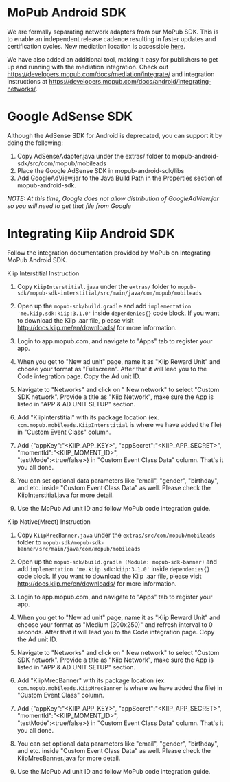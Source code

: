 # MoPub Android SDK

We are formally separating network adapters from our MoPub SDK. This is to enable an independent release cadence resulting in faster updates and certification cycles. New mediation location is accessible [here](https://github.com/mopub/mopub-android-mediation).  

We have also added an additional tool, making it easy for publishers to get up and running with the mediation integration. Check out https://developers.mopub.com/docs/mediation/integrate/ and integration instructions at https://developers.mopub.com/docs/android/integrating-networks/.

# Google AdSense SDK

Although the AdSense SDK for Android is deprecated, you can support it by doing the following:

1) Copy AdSenseAdapter.java under the extras/ folder to mopub-android-sdk/src/com/mopub/mobileads
2) Place the Google AdSense SDK in mopub-android-sdk/libs
3) Add GoogleAdView.jar to the Java Build Path in the Properties section of mopub-android-sdk.

*NOTE: At this time, Google does not allow distribution of GoogleAdView.jar so you will need to get that file from Google*

# Integrating Kiip Android SDK

Follow the integration documentation provided by MoPub on Integrating MoPub Android SDK.

Kiip Interstitial Instruction

1. Copy `KiipInterstitial.java` under the `extras/` folder to `mopub-sdk/mopub-sdk-interstitial/src/main/java/com/mopub/mobileads`

2. Open up the `mopub-sdk/build.gradle` and add `implementation 'me.kiip.sdk:kiip:3.1.0'` inside `dependenies{}` code block. If you want to download the Kiip .aar file, please visit http://docs.kiip.me/en/downloads/ for more information.

3. Login to app.mopub.com, and navigate to "Apps" tab to register your app.

4. When you get to "New ad unit" page, name it as "Kiip Reward Unit" and choose your format as "Fullscreen". After that it will lead you to the Code integration page. Copy the Ad unit ID.

5. Navigate to "Networks" and click on " New network" to select "Custom SDK network". Provide a title as "Kiip Network", make sure the App is listed in "APP & AD UNIT SETUP" section.

6. Add "KiipInterstitial" with its package location (ex. `com.mopub.mobileads.KiipInterstitial` is where we have added the file) in "Custom Event Class" column.

7. Add {"appKey":"<KIIP_APP_KEY>",
        "appSecret":"<KIIP_APP_SECRET>",
        "momentId":"<KIIP_MOMENT_ID>",  
        "testMode":<true/false>} in "Custom Event Class Data" column. That's it you all done.

8. You can set optional data parameters like "email", "gender", "birthday", and etc. inside "Custom Event Class Data" as well. Please check the KiipInterstitial.java for more detail.

9. Use the MoPub Ad unit ID and follow MoPub code integration guide.


Kiip Native(Mrect) Instruction

1. Copy `KiipMrecBanner.java` under the `extras/src/com/mopub/mobileads` folder to `mopub-sdk/mopub-sdk-banner/src/main/java/com/mopub/mobileads`

2. Open up the `mopub-sdk/build.gradle (Module: mopub-sdk-banner)` and add `implementation 'me.kiip.sdk:kiip:3.1.0'` inside `dependenies{}` code block. If you want to download the Kiip .aar file, please visit http://docs.kiip.me/en/downloads/ for more information.

3. Login to app.mopub.com, and navigate to "Apps" tab to register your app.

4. When you get to "New ad unit" page, name it as "Kiip Reward Unit" and choose your format as "Medium (300x250)" and refresh interval to 0 seconds. After that it will lead you to the Code integration page. Copy the Ad unit ID.

5. Navigate to "Networks" and click on " New network" to select "Custom SDK network". Provide a title as "Kiip Network", make sure the App is listed in "APP & AD UNIT SETUP" section.

6. Add "KiipMrecBanner" with its package location (ex. `com.mopub.mobileads.KiipMrecBanner` is where we have added the file) in "Custom Event Class" column.

7. Add {"appKey":"<KIIP_APP_KEY>",
        "appSecret":"<KIIP_APP_SECRET>",
        "momentId":"<KIIP_MOMENT_ID>",  
        "testMode":<true/false>} in "Custom Event Class Data" column. That's it you all done.

8. You can set optional data parameters like "email", "gender", "birthday", and etc. inside "Custom Event Class Data" as well. Please check the KiipMrecBanner.java for more detail.

9. Use the MoPub Ad unit ID and follow MoPub code integration guide.
